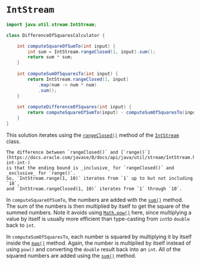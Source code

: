 # `IntStream`

```java
import java.util.stream.IntStream;

class DifferenceOfSquaresCalculator {

    int computeSquareOfSumTo(int input) {
        int sum = IntStream.rangeClosed(1, input).sum();
        return sum * sum;
    }
    
    int computeSumOfSquaresTo(int input) {
        return IntStream.rangeClosed(1, input)
            .map(num -> num * num)
            .sum();
    }
    
    int computeDifferenceOfSquares(int input) {
        return computeSquareOfSumTo(input) - computeSumOfSquaresTo(input);
    }
}
```

This solution iterates using the [`rangeClosed()`][rangeclosed] method of the [`IntStream`][intstream] class.

~~~~exercism/note
The difference between `rangeClosed()` and [`range()`](https://docs.oracle.com/javase/8/docs/api/java/util/stream/IntStream.html#range-int-int-)
is that the ending bound is _inclusive_ for `rangeClosed()` and _exclusive_ for `range()`.
So, `IntStream.range(1, 10)` iterates from `1` up to but not including `10`,
and `IntStream.rangeClosed(1, 10)` iterates from `1` through `10`.
~~~~

In `computeSquareOfSumTo`, the numbers are added with the [`sum()`][sum] method.
The sum of the numbers is then multiplied by itself to get the square of the summed numbers.
Note it avoids using [`Math.pow()`][pow] here,
since multiplying a value by itself is usually more efficient than type-casting from `int`to `double` back to `int`.

In `computeSumOfSquaresTo`, each number is squared by multiplying it by itself inside the [`map()`][map] method.
Again, the number is multiplied by itself instead of using `pow()` and converting the `double` result back into an `int`.
All of the squared numbers are added using the [`sum()`][sum] method.

[rangeclosed]: https://docs.oracle.com/javase/8/docs/api/java/util/stream/IntStream.html#rangeClosed-int-int-
[intstream]: https://docs.oracle.com/javase/8/docs/api/java/util/stream/IntStream.html
[sum]: https://docs.oracle.com/javase/8/docs/api/java/util/stream/IntStream.html#sum--
[pow]: https://docs.oracle.com/javase/8/docs/api/java/lang/Math.html#pow-double-double-
[map]: https://docs.oracle.com/javase/8/docs/api/java/util/stream/IntStream.html#map-java.util.function.IntUnaryOperator-
